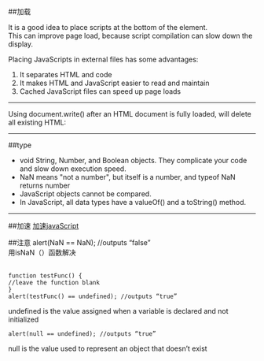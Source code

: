 ##加载

It is a good idea to place scripts at the bottom of the <body> element.<br>
This can improve page load, because script compilation can slow down the display.<br>

Placing JavaScripts in external files has some advantages:<br>

1. It separates HTML and code
2. It makes HTML and JavaScript easier to read and maintain
3. Cached JavaScript files can speed up page loads

---

Using document.write() after an HTML document is fully loaded, will delete all existing HTML:

---
##type
- void String, Number, and Boolean objects. They complicate your code and slow down execution speed.
- NaN means "not a number", but itself is a number, and typeof NaN returns number
- JavaScript objects cannot be compared.
- In JavaScript, all data types have a valueOf() and a toString() method.

---
##加速
[加速javaScript](http://www.w3schools.com/js/js_performance.asp)

##注意
alert(NaN == NaN); //outputs “false”<br>
用isNaN（）函数解决<br><br>
```
function testFunc() {  
//leave the function blank  
}  
alert(testFunc() == undefined); //outputs “true”
```
undefined is the value assigned when a variable is declared and not initialized
```
alert(null == undefined); //outputs “true”
```
null is the value used to represent an object that doesn’t exist
